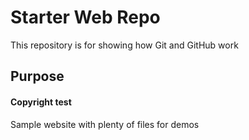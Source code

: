 # Starter Web Repo

This repository is for showing how Git and GitHub work

## Purpose
#### Copyright test

Sample website with plenty of files for demos

